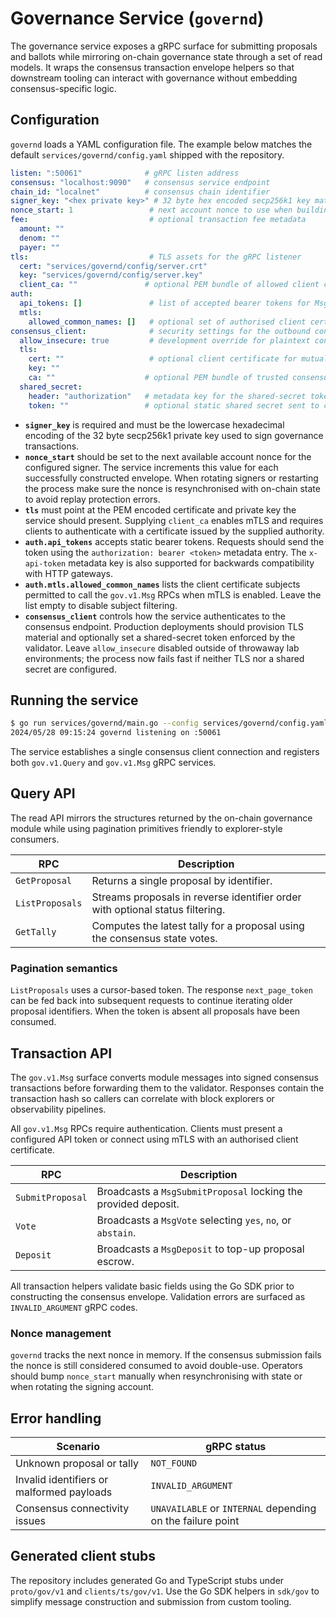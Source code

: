 # Governance Service (`governd`)

The governance service exposes a gRPC surface for submitting proposals and
ballots while mirroring on-chain governance state through a set of read models.
It wraps the consensus transaction envelope helpers so that downstream tooling
can interact with governance without embedding consensus-specific logic.

## Configuration

`governd` loads a YAML configuration file. The example below matches the default
`services/governd/config.yaml` shipped with the repository.

```yaml
listen: ":50061"              # gRPC listen address
consensus: "localhost:9090"   # consensus service endpoint
chain_id: "localnet"          # consensus chain identifier
signer_key: "<hex private key>" # 32 byte hex encoded secp256k1 key material
nonce_start: 1                 # next account nonce to use when building envelopes
fee:                           # optional transaction fee metadata
  amount: ""
  denom: ""
  payer: ""
tls:                           # TLS assets for the gRPC listener
  cert: "services/governd/config/server.crt"
  key: "services/governd/config/server.key"
  client_ca: ""               # optional PEM bundle of allowed client certificate authorities
auth:
  api_tokens: []               # list of accepted bearer tokens for Msg RPCs
  mtls:
    allowed_common_names: []   # optional set of authorised client certificate common names
consensus_client:              # security settings for the outbound consensus client
  allow_insecure: true         # development override for plaintext consensus connections
  tls:
    cert: ""                   # optional client certificate for mutual TLS
    key: ""
    ca: ""                    # optional PEM bundle of trusted consensus server roots
  shared_secret:
    header: "authorization"   # metadata key for the shared-secret token
    token: ""                 # optional static shared secret sent to consensus
```

* **`signer_key`** is required and must be the lowercase hexadecimal encoding of
  the 32 byte secp256k1 private key used to sign governance transactions.
* **`nonce_start`** should be set to the next available account nonce for the
  configured signer. The service increments this value for each successfully
  constructed envelope. When rotating signers or restarting the process make
  sure the nonce is resynchronised with on-chain state to avoid replay
  protection errors.
* **`tls`** must point at the PEM encoded certificate and private key the
  service should present. Supplying `client_ca` enables mTLS and requires
  clients to authenticate with a certificate issued by the supplied authority.
* **`auth.api_tokens`** accepts static bearer tokens. Requests should send the
  token using the `authorization: bearer <token>` metadata entry. The
  `x-api-token` metadata key is also supported for backwards compatibility with
  HTTP gateways.
* **`auth.mtls.allowed_common_names`** lists the client certificate subjects
  permitted to call the `gov.v1.Msg` RPCs when mTLS is enabled. Leave the list
  empty to disable subject filtering.
* **`consensus_client`** controls how the service authenticates to the
  consensus endpoint. Production deployments should provision TLS material and
  optionally set a shared-secret token enforced by the validator. Leave
  `allow_insecure` disabled outside of throwaway lab environments; the process
  now fails fast if neither TLS nor a shared secret are configured.

## Running the service

```bash
$ go run services/governd/main.go --config services/governd/config.yaml
2024/05/28 09:15:24 governd listening on :50061
```

The service establishes a single consensus client connection and registers both
`gov.v1.Query` and `gov.v1.Msg` gRPC services.

## Query API

The read API mirrors the structures returned by the on-chain governance module
while using pagination primitives friendly to explorer-style consumers.

| RPC | Description |
| --- | ----------- |
| `GetProposal` | Returns a single proposal by identifier. |
| `ListProposals` | Streams proposals in reverse identifier order with optional status filtering. |
| `GetTally` | Computes the latest tally for a proposal using the consensus state votes. |

### Pagination semantics

`ListProposals` uses a cursor-based token. The response `next_page_token` can be
fed back into subsequent requests to continue iterating older proposal
identifiers. When the token is absent all proposals have been consumed.

## Transaction API

The `gov.v1.Msg` surface converts module messages into signed consensus
transactions before forwarding them to the validator. Responses contain the
transaction hash so callers can correlate with block explorers or observability
pipelines.

All `gov.v1.Msg` RPCs require authentication. Clients must present a configured
API token or connect using mTLS with an authorised client certificate.

| RPC | Description |
| --- | ----------- |
| `SubmitProposal` | Broadcasts a `MsgSubmitProposal` locking the provided deposit. |
| `Vote` | Broadcasts a `MsgVote` selecting `yes`, `no`, or `abstain`. |
| `Deposit` | Broadcasts a `MsgDeposit` to top-up proposal escrow. |

All transaction helpers validate basic fields using the Go SDK prior to
constructing the consensus envelope. Validation errors are surfaced as
`INVALID_ARGUMENT` gRPC codes.

### Nonce management

`governd` tracks the next nonce in memory. If the consensus submission fails the
nonce is still considered consumed to avoid double-use. Operators should bump
`nonce_start` manually when resynchronising with state or when rotating the
signing account.

## Error handling

| Scenario | gRPC status |
| -------- | ------------ |
| Unknown proposal or tally | `NOT_FOUND` |
| Invalid identifiers or malformed payloads | `INVALID_ARGUMENT` |
| Consensus connectivity issues | `UNAVAILABLE` or `INTERNAL` depending on the failure point |

## Generated client stubs

The repository includes generated Go and TypeScript stubs under
`proto/gov/v1` and `clients/ts/gov/v1`. Use the Go SDK helpers in `sdk/gov` to
simplify message construction and submission from custom tooling.
